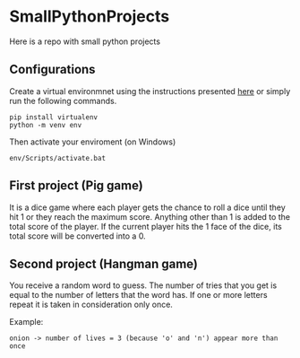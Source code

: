 # SmallPythonProjects
Here is a repo with small python projects

## Configurations
Create a virtual environmnet using the instructions presented [here](https://www.freecodecamp.org/news/how-to-setup-virtual-environments-in-python/) or simply run the following commands.
```
pip install virtualenv
python -m venv env  
```
Then activate your enviroment (on Windows)
```
env/Scripts/activate.bat
```
## First project (Pig game)
It is a dice game where each player gets the chance to roll a dice until they hit 1 or they reach the maximum score.
Anything other than 1 is added to the total score of the player. 
If the current player hits the 1 face of the dice, its total score will be converted into a 0.

## Second project (Hangman game)
You receive a random word to guess. The number of tries that you get is equal to the number of letters that the word has. If one or more letters repeat it is taken in consideration only once.

Example:
```
onion -> number of lives = 3 (because 'o' and 'n') appear more than once
``` 
